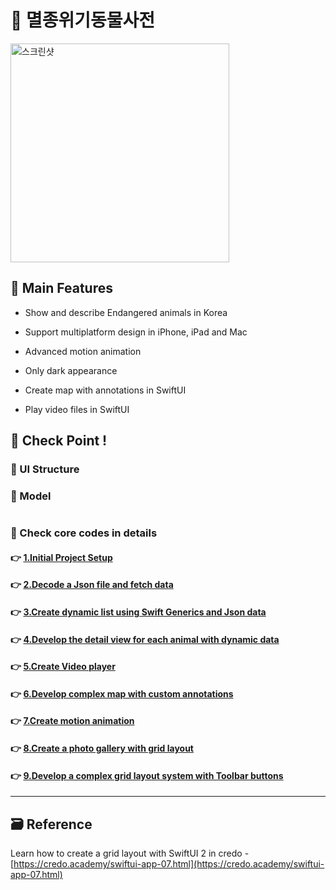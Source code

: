 # 🦊 멸종위기동물사전

<img height="350" alt="스크린샷" src="https://github.com/jacobkosmart/endangered-animals-kr-app/blob/main/MD/endangerAnimalKR.gif">

## 📌 Main Features

- Show and describe Endangered animals in Korea

- Support multiplatform design in iPhone, iPad and Mac

- Advanced motion animation

- Only dark appearance

- Create map with annotations in SwiftUI

- Play video files in SwiftUI

<!-- ## 👉 Pod library -->

<!-- ### 🔷  -->

<!-- >  -->

<!-- #### 설치

`pod init`

```ruby

```

`pod install`
 -->

<!-- ## 📌 Project Setup -->

## 🔑 Check Point !

### 🔷 UI Structure

<!-- ! ppt UI structure -->

### 🔷 Model

```swift

```

### 🔷 Check core codes in details

#### 👉 [1.Initial Project Setup]()

#### 👉 [2.Decode a Json file and fetch data]()

#### 👉 [3.Create dynamic list using Swift Generics and Json data]()

#### 👉 [4.Develop the detail view for each animal with dynamic data]()

#### 👉 [5.Create Video player]()

#### 👉 [6.Develop complex map with custom annotations]()

#### 👉 [7.Create motion animation]()

#### 👉 [8.Create a photo gallery with grid layout]()

#### 👉 [9.Develop a complex grid layout system with Toolbar buttons]()

<!-- #### 👉 -->

<!-- > Describing check point in details in Jacob's DevLog - https://jacobko.info/firebaseios/ios-firebase-03/ -->

<!-- ## ❌ Error Check Point

### 🔶 -->

<!-- xcode Mark template -->

<!--
// MARK: IBOutlet
// MARK: LifeCycle
// MARK: Actions
// MARK: Methods
// MARK: Extensions
-->

<!-- <img height="350" alt="스크린샷" src=""> -->

<!-- README 한 줄에 여러 screenshoot 놓기 예제 -->
<!-- <p>
    <img alt="Clear Spaces demo" src="../assets/demo-clear-spaces.gif" height=400px>
    <img alt="QR code scanner demo" src="../assets/demo-qr-code.gif" height=400px>
    <img alt="Example preview demo" src="../assets/demo-example.gif" height=400px>
</p> -->

---

<!-- 🔶 🔷 📌 🔑 👉 -->

## 🗃 Reference

Learn how to create a grid layout with SwiftUI 2 in credo - [https://credo.academy/swiftui-app-07.html](https://credo.academy/swiftui-app-07.html)

